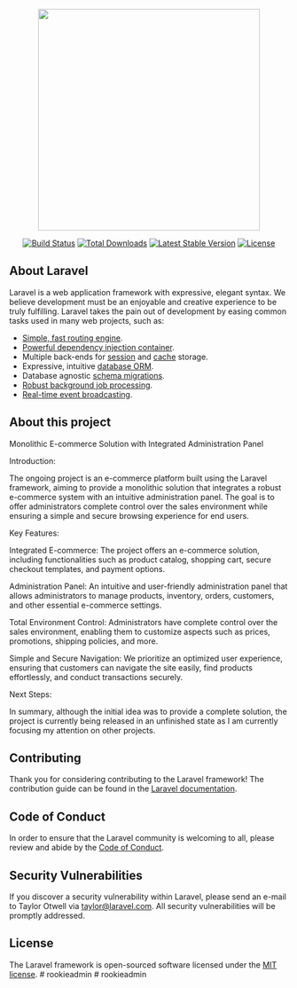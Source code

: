 <p align="center"><a href="https://laravel.com" target="_blank"><img src="https://raw.githubusercontent.com/laravel/art/master/logo-lockup/5%20SVG/2%20CMYK/1%20Full%20Color/laravel-logolockup-cmyk-red.svg" width="400"></a></p>

<p align="center">
<a href="https://travis-ci.org/laravel/framework"><img src="https://travis-ci.org/laravel/framework.svg" alt="Build Status"></a>
<a href="https://packagist.org/packages/laravel/framework"><img src="https://img.shields.io/packagist/dt/laravel/framework" alt="Total Downloads"></a>
<a href="https://packagist.org/packages/laravel/framework"><img src="https://img.shields.io/packagist/v/laravel/framework" alt="Latest Stable Version"></a>
<a href="https://packagist.org/packages/laravel/framework"><img src="https://img.shields.io/packagist/l/laravel/framework" alt="License"></a>
</p>

## About Laravel

Laravel is a web application framework with expressive, elegant syntax. We believe development must be an enjoyable and creative experience to be truly fulfilling. Laravel takes the pain out of development by easing common tasks used in many web projects, such as:

- [Simple, fast routing engine](https://laravel.com/docs/routing).
- [Powerful dependency injection container](https://laravel.com/docs/container).
- Multiple back-ends for [session](https://laravel.com/docs/session) and [cache](https://laravel.com/docs/cache) storage.
- Expressive, intuitive [database ORM](https://laravel.com/docs/eloquent).
- Database agnostic [schema migrations](https://laravel.com/docs/migrations).
- [Robust background job processing](https://laravel.com/docs/queues).
- [Real-time event broadcasting](https://laravel.com/docs/broadcasting).

## About this project
Monolithic E-commerce Solution with Integrated Administration Panel

Introduction:

The ongoing project is an e-commerce platform built using the Laravel framework, aiming to provide a monolithic solution that integrates a robust e-commerce system with an intuitive administration panel. The goal is to offer administrators complete control over the sales environment while ensuring a simple and secure browsing experience for end users.

Key Features:

Integrated E-commerce: The project offers an e-commerce solution, including functionalities such as product catalog, shopping cart, secure checkout templates, and payment options.

Administration Panel: An intuitive and user-friendly administration panel that allows administrators to manage products, inventory, orders, customers, and other essential e-commerce settings.

Total Environment Control: Administrators have complete control over the sales environment, enabling them to customize aspects such as prices, promotions, shipping policies, and more.

Simple and Secure Navigation: We prioritize an optimized user experience, ensuring that customers can navigate the site easily, find products effortlessly, and conduct transactions securely.

Next Steps:

In summary, although the initial idea was to provide a complete solution, the project is currently being released in an unfinished state as I am currently focusing my attention on other projects.


## Contributing

Thank you for considering contributing to the Laravel framework! The contribution guide can be found in the [Laravel documentation](https://laravel.com/docs/contributions).

## Code of Conduct

In order to ensure that the Laravel community is welcoming to all, please review and abide by the [Code of Conduct](https://laravel.com/docs/contributions#code-of-conduct).

## Security Vulnerabilities

If you discover a security vulnerability within Laravel, please send an e-mail to Taylor Otwell via [taylor@laravel.com](mailto:taylor@laravel.com). All security vulnerabilities will be promptly addressed.

## License

The Laravel framework is open-sourced software licensed under the [MIT license](https://opensource.org/licenses/MIT).
#   r o o k i e a d m i n 
 
 #   r o o k i e a d m i n 
 
 
